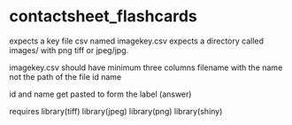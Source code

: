 # contactsheet_flashcards

expects a key file csv named imagekey.csv
expects a directory called images/ with png tiff or jpeg/jpg.

imagekey.csv should have minimum three columns
filename with the name not the path of the file
id
name

id and name get pasted to form the label (answer)

requires
library(tiff)
library(jpeg)
library(png)
library(shiny)
